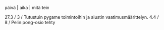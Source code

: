 päivä | aika | mitä tein

27.3	/   3   / Tutustuin pygame toimintoihin ja alustin vaatimusmäärittelyn.
4.4     /   8   / Pelin pong-osio tehty
 
